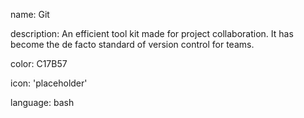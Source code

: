 name: Git

description: An efficient tool kit made for project collaboration. It has become the de facto standard of version control for teams. 

color: C17B57

icon: 'placeholder'

language: bash
